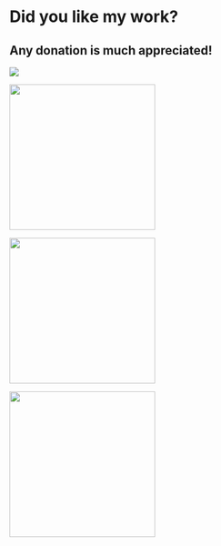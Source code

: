   
# Did you like my work?
## Any donation is much appreciated!

[<img src="https://www.buymeacoffee.com/assets/img/guidelines/download-assets-sm-1.svg">](https://www.buymeacoffee.com/pascua14)

[<img src="https://cryptologos.cc/logos/versions/litecoin-ltc-logo-full.svg?v=023" width="256">](https://blockchair.com/litecoin/address/LQchrRCqYmkbd48wnsUfc4BHUZbJUBzLgE)

[<img src="https://cryptologos.cc/logos/versions/ethereum-eth-logo-full-horizontal.svg?v=023" width="256">](https://blockchair.com/ethereum/address/0x5b3de0aac3f8973868d2c056c2d5a742d740aadf)

[<img src="https://cryptologos.cc/logos/versions/bitcoin-btc-logo-full.svg?v=023" width="256">](https://blockchair.com/bitcoin/address/124zQPrs1VPb1gnXm8W3aiKuAsT6wgJdyL)
